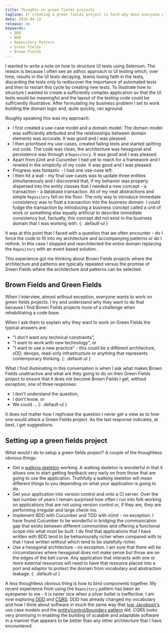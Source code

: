 ```yaml
---
title: Thoughts on green fields projects
tagline: If creating a green fields project is hard why does everyone want to work on a green fields project?  Is it because they wish to create a mess that they can call their own, to play with new technology and new techniques, or is it because they wish to go through the excruciating pain of creation?
date: 2016-04-12
release: no
keywords:
  - DDD
  - BDD
  - Repository Pattern
  - Green Fields
  - Brown Fields
---
```


I wanted to write a note on how to structure UI tests using Selenium.  The reason is because I often see an adhoc approach to UI testing which, over time, results in the UI tests decaying, teams losing faith in the tests, discarding the tests only to rediscover the importance of automated tests and then to restart this cycle by creating new tests.  To illustrate how to structure I wanted to create a sufficiently complex application so that the UI tests would be meaningful and the layout of the testing code could be sufficiently illustrative.  After formulating my business problem I set to work building the domain logic and, quite quickly, ran aground.

Roughly speaking this was my approach:

- I first created a use-case model and a domain model.  The domain model was sufficiently attributed and the relationships between domain elements was accurate.  It was good and I was pleased.
- I then prioritised my use-cases, created failing tests and started spitting out code.  The code was clean, the architecture was hexagonal and persistence was through a ```Repository```.  It was good and I was pleased.
- Apart from jUnit and Cucumber I had yet to reach for a framework and I reveled in the simplicity of my code. It was good and I was pleased.
- Progress was fantastic - I had one use-case left.
- I then hit a wall - my final use-cases was to update three entities simultaneously and I discovered that, if my behavior was properly dispersed into the entity classes that I needed a new concept - a transaction - a database transaction.  All of my neat abstractions and simple ```Repository``` fell on the floor.  The only way to introduce immediate consistency was to float a transaction into the business domain.  I could fudge the transaction by introducing a business concept called a unit of work or something else equally artificial to describe immediate consistency but, factually, this concept did not exist in the business domain that I was working with.
{: .default-ul }

It was at this point that I faced with a question that we often encounter - do I force the code to fit into my architecture and accompanying patterns or do I rethink.  In this case I stopped and rearchitected the entire domain replacing the ```Repository``` with an event based solution.

This experience got me thinking about Brown Fields projects where the architecture and patterns are typically repeated versus the promise of Green Fields where the architecture and patterns can be selected.


## Brown Fields and Green Fields ##

When I interview, almost without exception, everyone wants to work on green fields projects.  I try and understand why they want to do that because I find Brown Fields projects more of a challenge when rehabilitating a code base.

When I ask them to explain why they want to work on Green Fields the typical answers are:

- "I don't want any technical constraints",
- "I want to work with new technology", or
- "I want to use a new practice" - this could be a different architecture, xDD, devops, read-only infrastructure or anything that represents contemporary thinking.
{: .default-ul }

What I find illuminating in this conversation is when I ask what makes Brown Fields unattractive and what are they going to do on their Green Fields project to ensure that it does not become Brown Fields I get, without exception, one of three responses:

- I don't understand the question,
- I don't know, or
- We could ...
{: .default-ul }

It does not matter how I rephrase the question I never get a view as to how one would attack a Green Fields project.  As the last response indicates, at best, I get suggestions.


## Setting up a green fields project ##

What would I do to setup a green fields project?  A couple of the thoughtless obvious things:

- Get a [walking skeleton](http://alistair.cockburn.us/Walking+skeleton) working.  A walking skeleton is  wonderful in that it allows one to start getting feedback very early on from those that are going to use the application.  Truthfully a walking skeleton will mean different things to you depending on what your application is going to do.
- Get your application into version control and onto a CI server.  Over the last number of years I remain surprised how often I run into folk working on applications that are not using version control or, if they are, they are performing irregular and large check-ins.
- Implement BDD with Cucumber and TDD with xUnit - no exception.  I have found Cucumber to be wonderful in bridging the communication gap that exists between different communities and offering a functional scope into what must be built.  I do find that applications that I have written with BDD tend to be behaviourally richer when compared with to that I have written without which tend to be statefully richer.
- Use a hexagonal architecture - no exception.  I am sure that there will be circumstances where hexagonal does not make sense but those are on the edges of the bell curve.  Any application that interacts with one or more external resources will need to have that resource placed into a port and adaptor to protect the domain from vocabulary and abstraction leakage.
{: .default-ul }

A less thoughtless obvious thing is how to bind components together.  My recent experience from using the ```Repository``` pattern has been an eyeopener to me - it is never nice when a silver bullet is ineffective.  I am now exploring [DDD](https://www.goodreads.com/book/show/179133.Domain_Driven_Design) and [CQRS](http://martinfowler.com/bliki/CQRS.html).  DDD has already changed my vocabulary and how I think about software in much the same way that [Ivar Jacobson's](https://en.wikipedia.org/wiki/Ivar_Jacobson) use case models and the [entity/control/boundary pattern](http://www.cs.sjsu.edu/~pearce/modules/patterns/enterprise/ecb/ecb.htm) did.  CQRS looks very promising in enabling the building of scalable and adaptable software in a manner that appears to be better than any other architecture that I have encountered.
